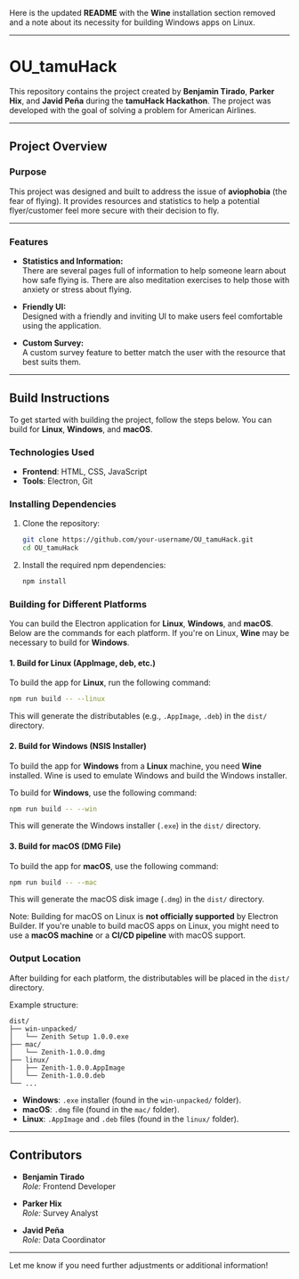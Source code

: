 Here is the updated **README** with the **Wine** installation section removed and a note about its necessity for building Windows apps on Linux.

---

# OU_tamuHack

This repository contains the project created by **Benjamin Tirado**, **Parker Hix**, and **Javid Peña** during the **tamuHack Hackathon**. The project was developed with the goal of solving a problem for American Airlines.

---

## Project Overview

### Purpose

This project was designed and built to address the issue of **aviophobia** (the fear of flying). It provides resources and statistics to help a potential flyer/customer feel more secure with their decision to fly.

---

### Features

- **Statistics and Information:**  
  There are several pages full of information to help someone learn about how safe flying is. There are also meditation exercises to help those with anxiety or stress about flying.
  
- **Friendly UI:**  
  Designed with a friendly and inviting UI to make users feel comfortable using the application.
  
- **Custom Survey:**  
  A custom survey feature to better match the user with the resource that best suits them.

---

## Build Instructions

To get started with building the project, follow the steps below. You can build for **Linux**, **Windows**, and **macOS**. 

### Technologies Used

- **Frontend**: HTML, CSS, JavaScript
- **Tools**: Electron, Git

### Installing Dependencies

1. Clone the repository:
   
   ```bash
   git clone https://github.com/your-username/OU_tamuHack.git
   cd OU_tamuHack
   ```

2. Install the required npm dependencies:

   ```bash
   npm install
   ```

### Building for Different Platforms

You can build the Electron application for **Linux**, **Windows**, and **macOS**. Below are the commands for each platform. If you're on Linux, **Wine** may be necessary to build for **Windows**.

#### **1. Build for Linux (AppImage, deb, etc.)**

To build the app for **Linux**, run the following command:

```bash
npm run build -- --linux
```

This will generate the distributables (e.g., `.AppImage`, `.deb`) in the `dist/` directory.

#### **2. Build for Windows (NSIS Installer)**

To build the app for **Windows** from a **Linux** machine, you need **Wine** installed. Wine is used to emulate Windows and build the Windows installer.

To build for **Windows**, use the following command:

```bash
npm run build -- --win
```

This will generate the Windows installer (`.exe`) in the `dist/` directory.

#### **3. Build for macOS (DMG File)**

To build the app for **macOS**, use the following command:

```bash
npm run build -- --mac
```

This will generate the macOS disk image (`.dmg`) in the `dist/` directory.

Note: Building for macOS on Linux is **not officially supported** by Electron Builder. If you're unable to build macOS apps on Linux, you might need to use a **macOS machine** or a **CI/CD pipeline** with macOS support.

### Output Location

After building for each platform, the distributables will be placed in the `dist/` directory.

Example structure:

```plaintext
dist/
├── win-unpacked/
│   └── Zenith Setup 1.0.0.exe
├── mac/
│   └── Zenith-1.0.0.dmg
├── linux/
│   ├── Zenith-1.0.0.AppImage
│   └── Zenith-1.0.0.deb
└── ...
```

- **Windows**: `.exe` installer (found in the `win-unpacked/` folder).
- **macOS**: `.dmg` file (found in the `mac/` folder).
- **Linux**: `.AppImage` and `.deb` files (found in the `linux/` folder).

---

## Contributors

- **Benjamin Tirado**  
  *Role:* Frontend Developer

- **Parker Hix**  
  *Role:* Survey Analyst

- **Javid Peña**  
  *Role:* Data Coordinator

---

Let me know if you need further adjustments or additional information!
